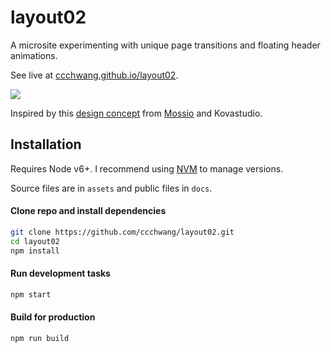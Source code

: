 # layout02

A microsite experimenting with unique page transitions and floating header animations.

See live at [ccchwang.github.io/layout02](https://ccchwang.github.io/layout02/).

![](https://i.ibb.co/dbNpMVc/Screen-Shot-2019-03-26-at-5-05-09-PM.png)


Inspired by this [design concept](https://dribbble.com/shots/3059607-Mossio-Concept) from [Mossio](https://mossio.co/) and Kovastudio.

## Installation
Requires Node v6+. I recommend using [NVM](https://github.com/creationix/nvm) to manage versions.

Source files are in `assets` and public files in `docs`.

#### Clone repo and install dependencies
```bash
git clone https://github.com/ccchwang/layout02.git
cd layout02
npm install
```

#### Run development tasks
```bash
npm start
```

#### Build for production
```bash
npm run build
```
